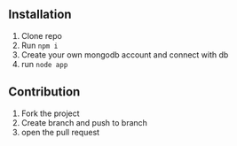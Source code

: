 ## Installation
1. Clone repo
2. Run `npm i`
3. Create your own mongodb account and connect with db
4. run `node app`

## Contribution
1. Fork the project
2. Create branch and push to branch
3. open the pull request

